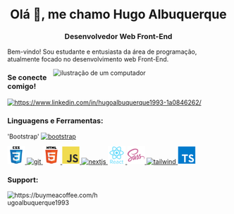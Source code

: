 <h1 align="center">Olá 👋, me chamo Hugo Albuquerque</h1>
<h3 align="center">Desenvolvedor Web Front-End</h3>
<p> Bem-vindo! Sou estudante e entusiasta da área de programação, atualmente focado no desenvolvimento web Front-End.</p>

<img src="https://raw.githubusercontent.com/MicaelliMedeiros/micaellimedeiros/master/image/computer-illustration.png" alt="ilustração de um computador" min-width="400px" max-width="400px" width="400px" align="right">

<h3 align="left">Se conecte comigo!</h3>
<p align="left">

<a href="https://linktr.ee/hugo_alb93" target="_blank">
<img align="center" src="https://cdn3d.iconscout.com/3d/premium/thumb/linktree-3d-icon-download-in-png-blend-fbx-gltf-file-formats--social-media-logos-logo-brand-golden-pack-icons-9791611.png?f=webp" alt="https://www.linkedin.com/in/hugoalbuquerque1993-1a0846262/" height="40" width="40" /></a>
</p>

<h3 align="left">Linguagens e Ferramentas:</h3>
<p align="left"> 

'Bootstrap'
<a href="https://getbootstrap.com" target="_blank" rel="noreferrer"> 
<img src="https://upload.wikimedia.org/wikipedia/commons/thumb/b/b2/Bootstrap_logo.svg/2560px-Bootstrap_logo.svg.png" alt="bootstrap" width="35" height="40"/> </a> 

<a href="https://www.w3schools.com/css/" target="_blank" rel="noreferrer"> 
<img src="https://raw.githubusercontent.com/devicons/devicon/master/icons/css3/css3-original-wordmark.svg" alt="css3" width="40" height="40"/> </a> 

<a href="https://git-scm.com/" target="_blank" rel="noreferrer"> 
<img src="https://www.vectorlogo.zone/logos/git-scm/git-scm-icon.svg" alt="git" width="40" height="40"/> </a> 

<a href="https://www.w3.org/html/" target="_blank" rel="noreferrer"> 
<img src="https://raw.githubusercontent.com/devicons/devicon/master/icons/html5/html5-original-wordmark.svg" alt="html5" width="40" height="40"/> </a> 

<a href="https://developer.mozilla.org/en-US/docs/Web/JavaScript" target="_blank" rel="noreferrer"> 
<img src="https://raw.githubusercontent.com/devicons/devicon/master/icons/javascript/javascript-original.svg" alt="javascript" width="40" height="40"/> </a> 

<a href="https://nextjs.org/" target="_blank" rel="noreferrer"> 
<img src="https://cdn.worldvectorlogo.com/logos/nextjs-2.svg" alt="nextjs" width="40" height="40"/> </a> 

<a href="https://reactjs.org/" target="_blank" rel="noreferrer"> 
<img src="https://raw.githubusercontent.com/devicons/devicon/master/icons/react/react-original-wordmark.svg" alt="react" width="40" height="40"/> </a> 

<a href="https://sass-lang.com" target="_blank" rel="noreferrer"> 
<img src="https://raw.githubusercontent.com/devicons/devicon/master/icons/sass/sass-original.svg" alt="sass" width="40" height="40"/> </a> 

<a href="https://tailwindcss.com/" target="_blank" rel="noreferrer"> 
<img src="https://www.vectorlogo.zone/logos/tailwindcss/tailwindcss-icon.svg" alt="tailwind" width="40" height="40"/> </a> 

<a href="https://www.typescriptlang.org/" target="_blank" rel="noreferrer"> 
<img src="https://raw.githubusercontent.com/devicons/devicon/master/icons/typescript/typescript-original.svg" alt="typescript" width="40" height="40"/> </a> </p>

<h3 align="left">Support:</h3>
<p><a href="https://www.buymeacoffee.com/https://buymeacoffee.com/hugoalbuquerque1993"> <img align="left" src="https://cdn.buymeacoffee.com/buttons/v2/default-yellow.png" height="50" width="210" alt="https://buymeacoffee.com/hugoalbuquerque1993" /></a></p><br><br>